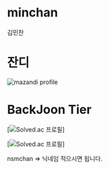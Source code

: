 # minchan
김민찬

# 잔디
<!-- BackJoon Tier -->
![mazandi profile](http://mazandi.herokuapp.com/api?handle=nsmchan&theme=warm)


# BackJoon Tier
<!-- BOX -->
[![Solved.ac
프로필](http://mazassumnida.wtf/api/v2/generate_badge?boj=nsmchan)]


<!-- MINI -->
[![Solved.ac
프로필](http://mazassumnida.wtf/api/mini/generate_badge?boj=nsmchan)]



nsmchan => 닉네임 적으시면 됩니다.
